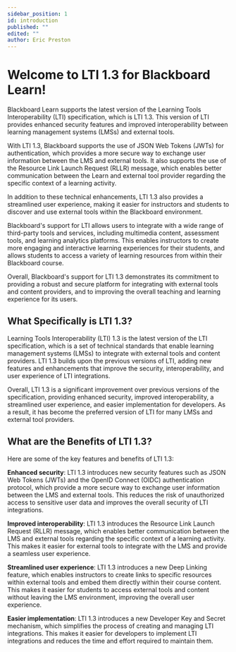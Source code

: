 ```yaml
---
sidebar_position: 1
id: introduction
published: ""
edited: ""
author: Eric Preston
---
```

<VersioningTracker frontMatter={frontMatter}/>

# Welcome to LTI 1.3 for Blackboard Learn!

Blackboard Learn supports the latest version of the Learning Tools Interoperability (LTI) specification, which is LTI 1.3. This version of LTI provides enhanced security features and improved interoperability between learning management systems (LMSs) and external tools.

With LTI 1.3, Blackboard supports the use of JSON Web Tokens (JWTs) for authentication, which provides a more secure way to exchange user information between the LMS and external tools. It also supports the use of the Resource Link Launch Request (RLLR) message, which enables better communication between the Learn and external tool provider regarding the specific context of a learning activity.

In addition to these technical enhancements, LTI 1.3 also provides a streamlined user experience, making it easier for instructors and students to discover and use external tools within the Blackboard environment.

Blackboard's support for LTI allows users to integrate with a wide range of third-party tools and services, including multimedia content, assessment tools, and learning analytics platforms. This enables instructors to create more engaging and interactive learning experiences for their students, and allows students to access a variety of learning resources from within their Blackboard course.

Overall, Blackboard's support for LTI 1.3 demonstrates its commitment to providing a robust and secure platform for integrating with external tools and content providers, and to improving the overall teaching and learning experience for its users.

## What Specifically is LTI 1.3?

Learning Tools Interoperability (LTI) 1.3 is the latest version of the LTI specification, which is a set of technical standards that enable learning management systems (LMSs) to integrate with external tools and content providers. LTI 1.3 builds upon the previous versions of LTI, adding new features and enhancements that improve the security, interoperability, and user experience of LTI integrations.

Overall, LTI 1.3 is a significant improvement over previous versions of the specification, providing enhanced security, improved interoperability, a streamlined user experience, and easier implementation for developers. As a result, it has become the preferred version of LTI for many LMSs and external tool providers.

## What are the Benefits of LTI 1.3?

Here are some of the key features and benefits of LTI 1.3:

**Enhanced security**: LTI 1.3 introduces new security features such as JSON Web Tokens (JWTs) and the OpenID Connect (OIDC) authentication protocol, which provide a more secure way to exchange user information between the LMS and external tools. This reduces the risk of unauthorized access to sensitive user data and improves the overall security of LTI integrations.

**Improved interoperability**: LTI 1.3 introduces the Resource Link Launch Request (RLLR) message, which enables better communication between the LMS and external tools regarding the specific context of a learning activity. This makes it easier for external tools to integrate with the LMS and provide a seamless user experience.

**Streamlined user experience**: LTI 1.3 introduces a new Deep Linking feature, which enables instructors to create links to specific resources within external tools and embed them directly within their course content. This makes it easier for students to access external tools and content without leaving the LMS environment, improving the overall user experience.

**Easier implementation**: LTI 1.3 introduces a new Developer Key and Secret mechanism, which simplifies the process of creating and managing LTI integrations. This makes it easier for developers to implement LTI integrations and reduces the time and effort required to maintain them.
<AuthorBox frontMatter={frontMatter}/>
